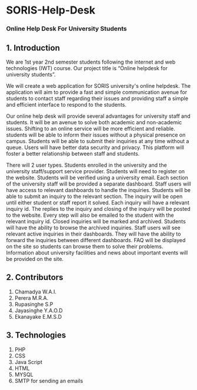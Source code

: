 # SORIS-Help-Desk

### Online Help Desk For University Students


## 1.	Introduction

We are 1st year 2nd semester students following the internet and web technologies (IWT) course. Our project title is “Online helpdesk for university students”.

We will create a web application for SORIS university's online helpdesk. The application will aim to provide a fast and simple communication avenue for students to contact staff regarding their issues and providing staff a simple and efficient interface to respond to the students.

Our online help desk will provide several advantages for university staff and students. It will be an avenue to solve both academic and non-academic issues. Shifting to an online service will be more efficient and reliable. students will be able to inform their issues without a physical presence on campus. Students will be able to submit their inquiries at any time without a queue. Users will have better data security and privacy. This platform will foster a better relationship between staff and students.  

There will 2 user types. Students enrolled in the university and the university staff/support service provider. Students will need to register on the website. Students will be verified using a university email. Each section of the university staff will be provided a separate dashboard. Staff users will have access to relevant dashboards to handle the inquiries.
Students will be able to submit an inquiry to the relevant section. The inquiry will be open until either student or staff report it solved. Each inquiry will have a relevant inquiry id. The replies to the inquiry and closing of the inquiry will be posted to the website. Every step will also be emailed to the student with the relevant inquiry id.
Closed inquiries will be marked and archived. Students will have the ability to browse the archived inquiries.
Staff users will see relevant active inquiries in their dashboards. They will have the ability to forward the inquiries between different dashboards.
FAQ will be displayed on the site so students can browse them to solve their problems. Information about university facilities and news about important events will be provided on the site.  



## 2.   Contributors

1.  Chamadya W.A.I.
2.  Perera M.R.A.
3.  Rupasinghe S.P
4.  Jayasinghe Y.A.O.D
5.  Ekanayake E.M.S.D


## 3.   Technologies

1.  PHP
2.  CSS
3.  Java Script
4.  HTML
5.  MYSQL 
6.  SMTP for sending an emails
